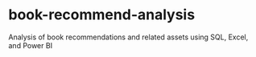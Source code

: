 # book-recommend-analysis
Analysis of book recommendations and related assets using SQL, Excel, and Power BI
